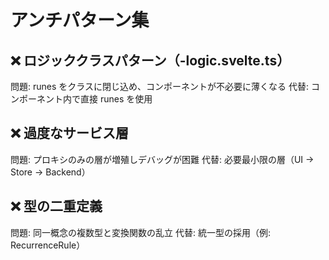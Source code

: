 # アンチパターン集

## ❌ ロジッククラスパターン（-logic.svelte.ts）
問題: runes をクラスに閉じ込め、コンポーネントが不必要に薄くなる
代替: コンポーネント内で直接 runes を使用

## ❌ 過度なサービス層
問題: プロキシのみの層が増殖しデバッグが困難
代替: 必要最小限の層（UI → Store → Backend）

## ❌ 型の二重定義
問題: 同一概念の複数型と変換関数の乱立
代替: 統一型の採用（例: RecurrenceRule）
